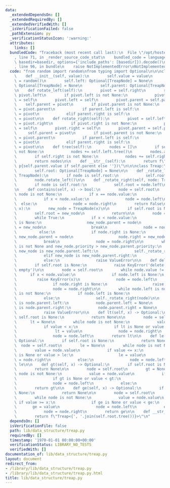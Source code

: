 ```yaml
---
data:
  _extendedDependsOn: []
  _extendedRequiredBy: []
  _extendedVerifiedWith: []
  _isVerificationFailed: false
  _pathExtension: py
  _verificationStatusIcon: ':warning:'
  attributes:
    links: []
  bundledCode: "Traceback (most recent call last):\n  File \"/opt/hostedtoolcache/Python/3.10.5/x64/lib/python3.10/site-packages/onlinejudge_verify/documentation/build.py\"\
    , line 71, in _render_source_code_stat\n    bundled_code = language.bundle(stat.path,\
    \ basedir=basedir, options={'include_paths': [basedir]}).decode()\n  File \"/opt/hostedtoolcache/Python/3.10.5/x64/lib/python3.10/site-packages/onlinejudge_verify/languages/python.py\"\
    , line 96, in bundle\n    raise NotImplementedError\nNotImplementedError\n"
  code: "from random import random\nfrom typing import Optional\n\n\nclass TreapNode:\n\
    \    def __init__(self, value):\n        self.value = value\n        self.priority\
    \ = random()\n        self.left: Optional[TreapNode] = None\n        self.right:\
    \ Optional[TreapNode] = None\n        self.parent: Optional[TreapNode] = None\n\
    \n    def rotate_left(self):\n        pivot = self.right\n        self.right =\
    \ pivot.left\n        if pivot.left is not None:\n            pivot.left.parent\
    \ = self\n        pivot.left = self\n        pivot.parent = self.parent\n    \
    \    self.parent = pivot\n        if pivot.parent is not None:\n            parent\
    \ = pivot.parent\n            if parent.left is self:\n                parent.left\
    \ = pivot\n            elif parent.right is self:\n                parent.right\
    \ = pivot\n\n    def rotate_right(self):\n        pivot = self.left\n        self.left\
    \ = pivot.right\n        if pivot.right is not None:\n            pivot.right.parent\
    \ = self\n        pivot.right = self\n        pivot.parent = self.parent\n   \
    \     self.parent = pivot\n        if pivot.parent is not None:\n            parent\
    \ = pivot.parent\n            if parent.left is self:\n                parent.left\
    \ = pivot\n            elif parent.right is self:\n                parent.right\
    \ = pivot\n\n    def tree(self):\n        nodes = []\n        if self.left is\
    \ not None:\n            nodes += self.left.tree()\n        nodes.append(str(self))\n\
    \        if self.right is not None:\n            nodes += self.right.tree()\n\
    \        return nodes\n\n    def __str__(self):\n        return f\"{self.value}({self.priority}\
    \ p{self.parent.value if self.parent else ''})\"\n\n\nclass Treap:\n    def __init__(self):\n\
    \        self.root: Optional[TreapNode] = None\n\n    def _rotate_left(self, node:\
    \ TreapNode):\n        if node is self.root:\n            self.root = node.right\n\
    \        node.rotate_left()\n\n    def _rotate_right(self, node: TreapNode):\n\
    \        if node is self.root:\n            self.root = node.left\n        node.rotate_right()\n\
    \n    def contains(self, x) -> bool:\n        node = self.root\n        while\
    \ node is not None:\n            if x == node.value:\n                return True\n\
    \            if x < node.value:\n                node = node.left\n          \
    \  else:\n                node = node.right\n        return False\n\n    def insert(self,\
    \ x):\n        new_node = TreapNode(x)\n\n        if self.root is None:\n    \
    \        self.root = new_node\n            return\n\n        node = self.root\n\
    \        while True:\n            if x < node.value:\n                if node.left\
    \ is None:\n                    new_node.parent = node\n                    node.left\
    \ = new_node\n                    break\n                node = node.left\n  \
    \          else:\n                if node.right is None:\n                   \
    \ new_node.parent = node\n                    node.right = new_node\n        \
    \            break\n                node = node.right\n\n        while new_node.parent\
    \ is not None and new_node.priority > new_node.parent.priority:\n            if\
    \ new_node is new_node.parent.left:\n                self._rotate_right(new_node.parent)\n\
    \            elif new_node is new_node.parent.right:\n                self._rotate_left(new_node.parent)\n\
    \            else:\n                raise ValueError\n\n    def delete(self, x):\n\
    \        if self.root is None:\n            raise KeyError('delete(): Treap is\
    \ empty')\n\n        node = self.root\n        while node.value != x:\n      \
    \      if x < node.value:\n                if node.left is None:\n           \
    \         raise KeyError(x)\n                node = node.left\n            else:\n\
    \                if node.right is None:\n                    raise KeyError(x)\n\
    \                node = node.right\n\n        while node.left is not None or node.right\
    \ is not None:\n            if node.left is None:\n                self._rotate_left(node)\n\
    \            else:\n                self._rotate_right(node)\n\n        if node\
    \ is node.parent.left:\n            node.parent.left = None\n        elif node\
    \ is node.parent.right:\n            node.parent.right = None\n        else:\n\
    \            raise ValueError\n\n    def lt(self, x) -> Optional:\n        if\
    \ self.root is None:\n            return None\n\n        node = self.root\n  \
    \      lt = None\n        while node is not None:\n            value = node.value\n\
    \            if value < x:\n                if lt is None or value > lt:\n   \
    \                 lt = value\n                node = node.right\n            else:\n\
    \                node = node.left\n        return lt\n\n    def le(self, x) ->\
    \ Optional:\n        if self.root is None:\n            return None\n\n      \
    \  node = self.root\n        le = None\n        while node is not None:\n    \
    \        value = node.value\n            if value <= x:\n                if le\
    \ is None or value > le:\n                    le = value\n                node\
    \ = node.right\n            else:\n                node = node.left\n        return\
    \ le\n\n    def gt(self, x) -> Optional:\n        if self.root is None:\n    \
    \        return None\n\n        node = self.root\n        gt = None\n        while\
    \ node is not None:\n            value = node.value\n            if value > x:\n\
    \                if gt is None or value < gt:\n                    gt = value\n\
    \                node = node.left\n            else:\n                node = node.right\n\
    \        return gt\n\n    def ge(self, x) -> Optional:\n        if self.root is\
    \ None:\n            return None\n\n        node = self.root\n        ge = None\n\
    \        while node is not None:\n            value = node.value\n           \
    \ if value >= x:\n                if ge is None or value < ge:\n             \
    \       ge = value\n                node = node.left\n            else:\n    \
    \            node = node.right\n        return ge\n\n    def __str__(self):\n\
    \        return f\"Treap<{', '.join(self.root.tree())}>\"\n"
  dependsOn: []
  isVerificationFile: false
  path: lib/data_structure/treap.py
  requiredBy: []
  timestamp: '1970-01-01 00:00:00+00:00'
  verificationStatus: LIBRARY_NO_TESTS
  verifiedWith: []
documentation_of: lib/data_structure/treap.py
layout: document
redirect_from:
- /library/lib/data_structure/treap.py
- /library/lib/data_structure/treap.py.html
title: lib/data_structure/treap.py
---
```

